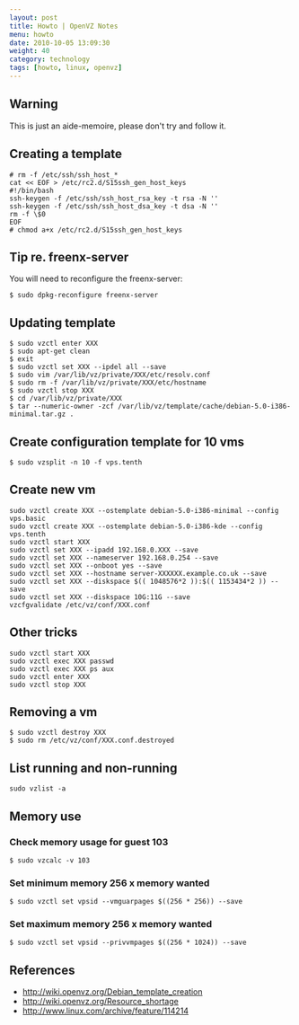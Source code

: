 ```yaml
---
layout: post
title: Howto | OpenVZ Notes
menu: howto
date: 2010-10-05 13:09:30
weight: 40
category: technology
tags: [howto, linux, openvz]
---
```


## Warning

This is just an aide-memoire, please don't try and follow it.

## Creating a template

    # rm -f /etc/ssh/ssh_host_*
    cat << EOF > /etc/rc2.d/S15ssh_gen_host_keys
    #!/bin/bash
    ssh-keygen -f /etc/ssh/ssh_host_rsa_key -t rsa -N ''
    ssh-keygen -f /etc/ssh/ssh_host_dsa_key -t dsa -N ''
    rm -f \$0
    EOF
    # chmod a+x /etc/rc2.d/S15ssh_gen_host_keys

<!--more-->

## Tip re. freenx-server

You will need to reconfigure the freenx-server:

    $ sudo dpkg-reconfigure freenx-server

## Updating template

    $ sudo vzctl enter XXX
    $ sudo apt-get clean
    $ exit
    $ sudo vzctl set XXX --ipdel all --save
    $ sudo vim /var/lib/vz/private/XXX/etc/resolv.conf
    $ sudo rm -f /var/lib/vz/private/XXX/etc/hostname
    $ sudo vzctl stop XXX
    $ cd /var/lib/vz/private/XXX
    $ tar --numeric-owner -zcf /var/lib/vz/template/cache/debian-5.0-i386-minimal.tar.gz .

## Create configuration template for 10 vms

    $ sudo vzsplit -n 10 -f vps.tenth

## Create new vm

    sudo vzctl create XXX --ostemplate debian-5.0-i386-minimal --config vps.basic
    sudo vzctl create XXX --ostemplate debian-5.0-i386-kde --config vps.tenth
    sudo vzctl start XXX
    sudo vzctl set XXX --ipadd 192.168.0.XXX --save
    sudo vzctl set XXX --nameserver 192.168.0.254 --save
    sudo vzctl set XXX --onboot yes --save
    sudo vzctl set XXX --hostname server-XXXXXX.example.co.uk --save
    sudo vzctl set XXX --diskspace $(( 1048576*2 )):$(( 1153434*2 )) --save
    sudo vzctl set XXX --diskspace 10G:11G --save
    vzcfgvalidate /etc/vz/conf/XXX.conf

## Other tricks

    sudo vzctl start XXX
    sudo vzctl exec XXX passwd
    sudo vzctl exec XXX ps aux
    sudo vzctl enter XXX
    sudo vzctl stop XXX

## Removing a vm

    $ sudo vzctl destroy XXX
    $ sudo rm /etc/vz/conf/XXX.conf.destroyed

## List running and non-running

    sudo vzlist -a

## Memory use

### Check memory usage for guest 103

    $ sudo vzcalc -v 103

### Set minimum memory 256 x memory wanted

    $ sudo vzctl set vpsid --vmguarpages $((256 * 256)) --save

### Set maximum memory 256 x memory wanted

    $ sudo vzctl set vpsid --privvmpages $((256 * 1024)) --save

## References

   * http://wiki.openvz.org/Debian_template_creation
   * http://wiki.openvz.org/Resource_shortage
   * http://www.linux.com/archive/feature/114214
